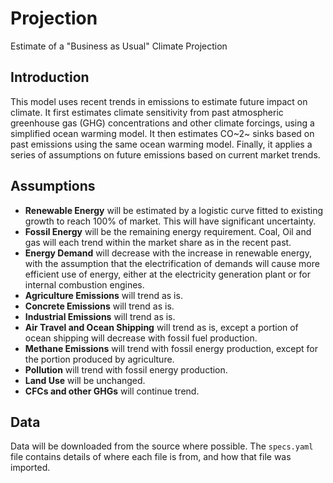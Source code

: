 # Projection
 Estimate of a "Business as Usual" Climate Projection
 
## Introduction  
This model uses recent trends in emissions to estimate future impact on climate. It first estimates climate sensitivity from past atmospheric greenhouse gas (GHG) concentrations and other climate forcings, using a simplified ocean warming model. It then estimates CO~2~ sinks based on past emissions using the same ocean warming model. Finally, it applies a series of assumptions on future emissions based on current market trends.

## Assumptions    
- **Renewable Energy** will be estimated by a logistic curve fitted to existing growth to reach 100% of market. This will have significant uncertainty.  
- **Fossil Energy** will be the remaining energy requirement. Coal, Oil and gas will each trend within the market share as in the recent past.  
- **Energy Demand** will decrease with the increase in renewable energy, with the assumption that the electrification of demands will cause more efficient use of energy, either at the electricity generation plant or for internal combustion engines.  
- **Agriculture Emissions** will trend as is.  
- **Concrete Emissions** will trend as is.
- **Industrial Emissions** will trend as is.
- **Air Travel and Ocean Shipping** will trend as is, except a portion of ocean shipping will decrease with fossil fuel production.  
- **Methane Emissions** will trend with fossil energy production, except for the portion produced by agriculture.  
- **Pollution** will trend with fossil energy production.  
- **Land Use** will be unchanged.  
- **CFCs and other GHGs** will continue trend.

## Data  
Data will be downloaded from the source where possible. The `specs.yaml` file contains details of where each file is from, and how that file was imported.


